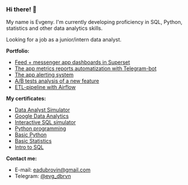 ### Hi there! 👋

My name is Evgeny. I'm currently developing proficiency in SQL, Python, statistics and other data analytics skills.  

Looking for a job as a junior/intern data analyst.

**Portfolio:**
* [Feed + messenger app dashboards in Superset](https://github.com/EvgDubrovin/Data_Analyst_Simulator/tree/main/1_dashboards)
* [The app metrics reports automatization with Telegram-bot](https://github.com/EvgDubrovin/Data_Analyst_Simulator/tree/main/2_reports_automatization)
* [The app alerting system](https://github.com/EvgDubrovin/Data_Analyst_Simulator/tree/main/3_anomalies_alerts)
* [A/B tests analysis of a new feature](https://github.com/EvgDubrovin/Data_Analyst_Simulator/tree/main/5_AB_tests)
* [ETL-pipeline with Airflow](https://github.com/EvgDubrovin/Data_Analyst_Simulator/tree/main/6_ETL_pipeline)

**My certificates:**
* [Data Analyst Simulator](https://drive.google.com/file/d/1pYSw21mLEC9skVX-ovlHEGv9LBq6c0fT/view?usp=sharing)
* [Google Data Analytics](https://coursera.org/share/0d043b46b7266ad0e950643238b31c90)
* [Interactive SQL simulator](https://stepik.org/cert/861006)
* [Python programming](https://stepik.org/cert/370691)
* [Basic Python](https://drive.google.com/file/d/1-p9C7k06F4iVeuAV5uRqWfAdtAIzhVrb/view?usp=sharing)
* [Basic Statistics](https://stepik.org/cert/305632)
* [Intro to SQL](https://drive.google.com/file/d/1yBKXDNdEwNozvdZ9HGj6Edqzenok4gxm/view?usp=sharing)

**Contact me:**
* E-mail: eadubrovin@gmail.com
* Telegram: [@evg_dbrvn](https://t.me/evg_dbrvn)


<!--
**EvgDubrovin/EvgDubrovin** is a ✨ _special_ ✨ repository because its `README.md` (this file) appears on your GitHub profile.

Here are some ideas to get you started:

- 🔭 I’m currently working on ...
- 🌱 I’m currently learning ...
- 👯 I’m looking to collaborate on ...
- 🤔 I’m looking for help with ...
- 💬 Ask me about ...
- 📫 How to reach me: ...
- 😄 Pronouns: ...
- ⚡ Fun fact: ...
-->
